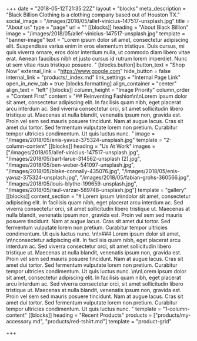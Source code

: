 +++
date = "2018-05-12T21:35:22Z"
layout = "blocks"
meta_description = "Black Billion Clothing is a clothing company based out of Houston TX."
social_image = "/images/2018/05/allef-vinicius-147517-unsplash.jpg"
title = "About us"
type = "page"
url = ""
[[blocks]]
heading = "About Black Billion"
image = "/images/2018/05/allef-vinicius-147517-unsplash.jpg"
template = "banner-image"
text = "Lorem ipsum dolor sit amet, consectetur adipiscing elit. Suspendisse varius enim in eros elementum tristique. Duis cursus, mi quis viverra ornare, eros dolor interdum nulla, ut commodo diam libero vitae erat. Aenean faucibus nibh et justo cursus id rutrum lorem imperdiet. Nunc ut sem vitae risus tristique posuere.  "
[blocks.button]
button_text = "Shop Now"
external_link = "https://www.google.com"
hide_button = false
internal_link = "products/_index.md"
link_settings = "Internal Page Link"
open_in_new_tab = true
[blocks.formatting]
align_container = "center"
align_text = "left"
[[blocks]]
column_height = "Image Priority"
column_order = "Content First"
content = "## Reinventing Fashion\n\nLorem ipsum dolor sit amet, consectetur adipiscing elit. In facilisis quam nibh, eget placerat arcu interdum ac. Sed viverra consectetur orci, sit amet sollicitudin libero tristique ut. Maecenas at nulla blandit, venenatis ipsum non, gravida est. Proin vel sem sed mauris posuere tincidunt. Nam at augue lacus. Cras sit amet dui tortor. Sed fermentum vulputate lorem non pretium. Curabitur tempor ultricies condimentum. Ut quis luctus nunc.  "
image = "/images/2018/05/enis-yavuz-375324-unsplash.jpg"
template = "2-column-content"
[[blocks]]
heading = "Us At Work"
images = ["/images/2018/05/allef-vinicius-147517-unsplash.jpg", "/images/2018/05/bart-larue-314562-unsplash (2).jpg", "/images/2018/05/ben-weber-541097-unsplash.jpg", "/images/2018/05/blake-connally-435076.jpg", "/images/2018/05/enis-yavuz-375324-unsplash.jpg", "/images/2018/05/fabian-grohs-360566.jpg", "/images/2018/05/louis-blythe-199659-unsplash.jpg", "/images/2018/05/raul-varzar-589748-unsplash.jpg"]
template = "gallery"
[[blocks]]
content_section = "# Lorem ipsum \n\ndolor sit amet, consectetur adipiscing elit. In facilisis quam nibh, eget placerat arcu interdum ac. Sed viverra consectetur orci, sit amet sollicitudin libero tristique ut. Maecenas at nulla blandit, venenatis ipsum non, gravida est. Proin vel sem sed mauris posuere tincidunt. Nam at augue lacus. Cras sit amet dui tortor. Sed fermentum vulputate lorem non pretium. Curabitur tempor ultricies condimentum. Ut quis luctus nunc.  \n\n### Lorem ipsum dolor sit amet, \n\nconsectetur adipiscing elit. In facilisis quam nibh, eget placerat arcu interdum ac. Sed viverra consectetur orci, sit amet sollicitudin libero tristique ut. Maecenas at nulla blandit, venenatis ipsum non, gravida est. Proin vel sem sed mauris posuere tincidunt. Nam at augue lacus. Cras sit amet dui tortor. Sed fermentum vulputate lorem non pretium. Curabitur tempor ultricies condimentum. Ut quis luctus nunc.  \n\nLorem ipsum dolor sit amet, consectetur adipiscing elit. In facilisis quam nibh, eget placerat arcu interdum ac. Sed viverra consectetur orci, sit amet sollicitudin libero tristique ut. Maecenas at nulla blandit, venenatis ipsum non, gravida est. Proin vel sem sed mauris posuere tincidunt. Nam at augue lacus. Cras sit amet dui tortor. Sed fermentum vulputate lorem non pretium. Curabitur tempor ultricies condimentum. Ut quis luctus nunc.  "
template = "1-column-content"
[[blocks]]
heading = "Recent Products"
products = ["products/my-accessory.md", "products/red-tshirt.md"]
template = "product-grid"

+++

